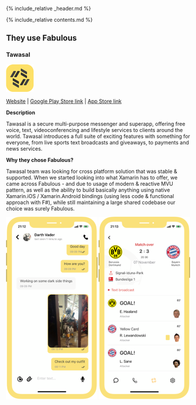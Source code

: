 {% include_relative _header.md %}

{% include_relative contents.md %}

## They use Fabulous

### Tawasal

<img alt="Tawasal" src="../assets/apps-using-fabulous/tawasal/logo.png" height="75" />

[Website](https://www.tawasal.ae) | [Google Play Store link](https://play.google.com/store/apps/details?id=com.tawasul.messenger) | [App Store link](https://apps.apple.com/app/id1507761438)

**Description**

Tawasal is a secure multi-purpose messenger and superapp, offering free voice, text, videoconferencing and lifestyle services to clients around the world. Tawasal introduces a full suite of exciting features with something for everyone, from live sports text broadcasts and giveaways, to payments and news services.

**Why they chose Fabulous?**

Tawasal team was looking for cross platform solution that was stable & supported. When we started looking into what Xamarin has to offer, we came across Fabulous - and due to usage of modern & reactive MVU pattern, as well as the ability to build basically anything using native Xamarin.iOS / Xamarin.Android bindings (using less code & functional approach with F#), while still maintaining a large shared codebase our choice was surely Fabulous.

<a href="../assets/apps-using-fabulous/tawasal/screenshot-2.png"><img alt="Screenshot of the chat interface of Tawasal" src="../assets/apps-using-fabulous/tawasal/screenshot-2.png" height="500" /></a>
<a href="../assets/apps-using-fabulous/tawasal/screenshot-1.png"><img alt="Screenshot of the result of a football match in Tawasal" src="../assets/apps-using-fabulous/tawasal/screenshot-1.png" height="500" /></a>